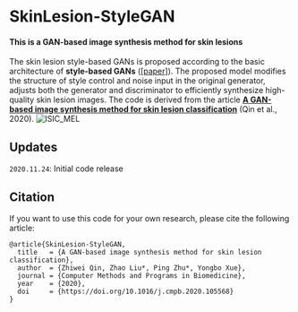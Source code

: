 SkinLesion-StyleGAN
======================
#### This is a GAN-based image synthesis method for skin lesions
The skin lesion style-based GANs is proposed according to the basic architecture of **style-based GANs** ([[paper]](https://arxiv.org/abs/1812.04948)). The proposed model modifies the structure of style control and noise input in the original generator, adjusts both the generator and discriminator to efficiently synthesize high-quality skin lesion images. The code is derived from the article [**A GAN-based image synthesis method for skin lesion classification**](https://doi.org/10.1016/j.cmpb.2020.105568) (Qin et al., 2020).
![ISIC_MEL](https://github.com/QinMichael/SkinLesion-StyleGAN/Results/ISIC_mel.png)

Updates
------------------
`2020.11.24`: Initial code release

Citation
------------------
If you want to use this code for your own research, please cite the following article:
``` 
@article{SkinLesion-StyleGAN,
  title   = {A GAN-based image synthesis method for skin lesion classification},
  author  = {Zhiwei Qin, Zhao Liu*, Ping Zhu*, Yongbo Xue},
  journal = {Computer Methods and Programs in Biomedicine},
  year    = {2020},
  doi     = {https://doi.org/10.1016/j.cmpb.2020.105568}
}
```
